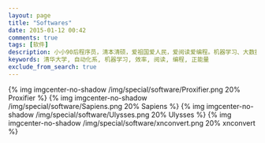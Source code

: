 ```yaml
---
layout: page
title: "Softwares"
date: 2015-01-12 00:42
comments: true
tags: [软件]
description: 小小90后程序员，清本清硕，爱祖国爱人民，爱阅读爱编程。机器学习、大数据处理是工作方向，关注个人效率提升等话题。本博客是为开拓个人知识分享渠道而开，也有助于加速知识积累的内化，欢迎拍砖捧场。
keywords: 清华大学, 自动化系, 机器学习, 效率, 阅读, 编程, 正能量
exclude_from_search: true
---
```


{% img imgcenter-no-shadow /img/special/software/Proxifier.png 20% Proxifier %}
{% img imgcenter-no-shadow /img/special/software/Sapiens.png 20% Sapiens %}
{% img imgcenter-no-shadow /img/special/software/Ulysses.png 20% Ulysses %}
{% img imgcenter-no-shadow /img/special/software/xnconvert.png 20% xnconvert %}